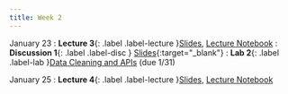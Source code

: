 ```yaml
---
title: Week 2
---
```


January 23
: **Lecture 3**{: .label .label-lecture }[Slides](https://docs.google.com/presentation/d/1zUnXDsuErAcjBrQpLI6kOlJSWjZXNf-6ttDQO3wa6-8/edit?usp=sharing), [Lecture Notebook](https://data100.datahub.berkeley.edu/hub/user-redirect/git-pull?repo=https%3A%2F%2Fgithub.com%2FUCB-Econ-148%2Fecon148-sp24&branch=main&urlpath=lab%2Ftree%2Fecon148-sp24%2Flec%2FLec2.1%2FLec2.1-Pandas.ipynb)
: **Discussion 1**{: .label .label-disc } [Slides](https://docs.google.com/presentation/d/1Dj5fOj21dIg1RhszSPwBcBhu7OjeBuCgLuwN-ua8Wuw/edit?usp=sharing){:target="_blank"}
: **Lab 2**{: .label .label-lab }[Data Cleaning and APIs](https://data100.datahub.berkeley.edu/hub/user-redirect/git-pull?repo=https%3A%2F%2Fgithub.com%2FUCB-Econ-148%2Fecon148-sp24&branch=main&urlpath=lab%2Ftree%2Fecon148-sp24%2Flab%2Flab02-new%2Flab02.ipynb) (due 1/31)



January 25
: **Lecture 4**{: .label .label-lecture }[Slides](https://docs.google.com/presentation/d/1wSWkvcQYkir7-Eyi7WSt_Oq_OEaCEqBEmT8cwNTWn1I/edit?usp=sharing), [Lecture Notebook](https://data100.datahub.berkeley.edu/hub/user-redirect/git-pull?repo=https%3A%2F%2Fgithub.com%2FUCB-Econ-148%2Fecon148-sp24&branch=main&urlpath=lab%2Ftree%2Fecon148-sp24%2Flec%2FLec2.2%2FLec.2.2_NA_UCB_degrees.ipynb)



